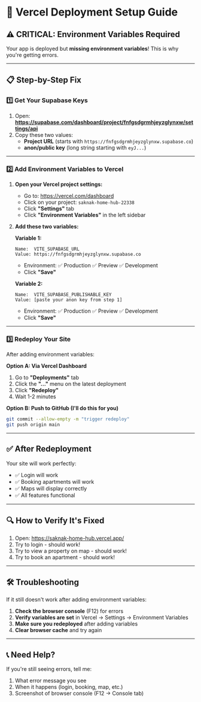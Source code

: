 # 🚀 Vercel Deployment Setup Guide

## ⚠️ CRITICAL: Environment Variables Required

Your app is deployed but **missing environment variables**! This is why you're getting errors.

---

## 📋 Step-by-Step Fix

### 1️⃣ Get Your Supabase Keys

1. Open: **https://supabase.com/dashboard/project/fnfgsdgrmhjeyzglynxw/settings/api**
2. Copy these two values:
   - **Project URL** (starts with `https://fnfgsdgrmhjeyzglynxw.supabase.co`)
   - **anon/public key** (long string starting with `eyJ...`)

---

### 2️⃣ Add Environment Variables to Vercel

1. **Open your Vercel project settings:**
   - Go to: https://vercel.com/dashboard
   - Click on your project: `saknak-home-hub-22338`
   - Click **"Settings"** tab
   - Click **"Environment Variables"** in the left sidebar

2. **Add these two variables:**

   **Variable 1:**
   ```
   Name:  VITE_SUPABASE_URL
   Value: https://fnfgsdgrmhjeyzglynxw.supabase.co
   ```
   - Environment: ✅ Production ✅ Preview ✅ Development
   - Click **"Save"**

   **Variable 2:**
   ```
   Name:  VITE_SUPABASE_PUBLISHABLE_KEY
   Value: [paste your anon key from step 1]
   ```
   - Environment: ✅ Production ✅ Preview ✅ Development
   - Click **"Save"**

---

### 3️⃣ Redeploy Your Site

After adding environment variables:

**Option A: Via Vercel Dashboard**
1. Go to **"Deployments"** tab
2. Click the **"..."** menu on the latest deployment
3. Click **"Redeploy"**
4. Wait 1-2 minutes

**Option B: Push to GitHub (I'll do this for you)**
```bash
git commit --allow-empty -m "trigger redeploy"
git push origin main
```

---

## ✅ After Redeployment

Your site will work perfectly:
- ✅ Login will work
- ✅ Booking apartments will work
- ✅ Maps will display correctly
- ✅ All features functional

---

## 🔍 How to Verify It's Fixed

1. Open: https://saknak-home-hub.vercel.app/
2. Try to login - should work!
3. Try to view a property on map - should work!
4. Try to book an apartment - should work!

---

## 🛠️ Troubleshooting

If it still doesn't work after adding environment variables:

1. **Check the browser console** (F12) for errors
2. **Verify variables are set** in Vercel → Settings → Environment Variables
3. **Make sure you redeployed** after adding variables
4. **Clear browser cache** and try again

---

## 📞 Need Help?

If you're still seeing errors, tell me:
1. What error message you see
2. When it happens (login, booking, map, etc.)
3. Screenshot of browser console (F12 → Console tab)

